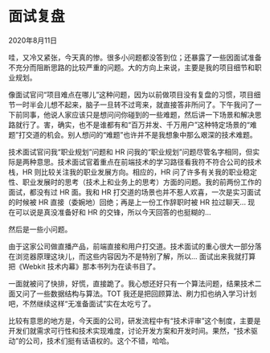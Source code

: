 # 面试复盘

2020年8月11日

哇，又冷又紧张，今天真的惨。很多小问题都没答到位；还暴露了一些因面试准备不充分而阻断思路的比较严重的问题。大的方向上来说，主要是我的项目细节和职业规划。

像面试官问“项目难点在哪儿”这种问题，因为以前做项目没有复盘的习惯，项目细节一时半会儿想不起来，脑子一旦转不过弯来，就直接答非所问了。下午我问了一下前同事，他说人家应该只是想问问你碰到的一些难题，然后讲一下场景和解决思路就行了。害，确实，也不是谁都有和“百万并发、千万用户”这种特定场景的“难题”打交道的机会。别人想问的“难题”也许并不是我想象中那么艰深的技术难题。

技术面试官问我“职业规划”问题和 HR 问我的“职业规划”问题尽管名字相同，但实际是两种意思。技术面试官着重点在前端技术的学习路径看我符不符合公司的技术栈，HR 则比较关注我的职业发展方向。相应的，HR 问了许多有关我的职业稳定性、职业发展时的思考（技术上和业务上的思考）方面的问题。我的前两份工作的面试，都没有过 HR 面。我和 HR 打交道的场景也并不惹人欢喜，一次是实习面试的时候被 HR 直接（委婉地）回绝；再是上一份工作辞职时被 HR 拉过聊天... 现在可以说是真没准备好和 HR 的交锋，所以今天回答的也挺糊的...

然后是一些小问题。

由于这家公司做直播产品，前端直接和用户打交道。技术面试的重心很大一部分落在浏览器原理这块儿，而这些内容因为不是特别了解，所以... 面试出来我就打算把《Webkit 技术内幕》那本书列为在读书目了。

一面就被问了快排，好慌，直接跪了。我心想还好只有一个算法问题，结果技术二面又问了一些数据结构与算法。TOT 我还是把回顾算法、刷力扣也纳入学习计划吧，不然继续这样“无准备面试”实在太吃亏了。

比较有意思的地方是，今天面的公司，研发流程中有“技术评审”这个制度，主要是开发们就需求可行性和技术实现难度，讨论开发方案和开发时间。果然，“技术驱动”的公司，技术们挺有话语权的。这个不错，哈哈。